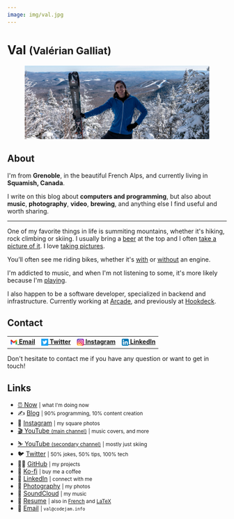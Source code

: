```yaml
---
image: img/val.jpg
---
```


# Val <small>(Valérian Galliat)</small>

<figure class="center">
  <img id="val" alt="Val" src="img/val-winter.jpg">
</figure>

<script>

const month = new Date().getMonth()

// From June to November (included), show summer picture
if (month >= 5 && month <= 10) {
  val.src = val.src.replace('winter', 'summer')
}

</script>

## About

I'm from **Grenoble**, in the beautiful French Alps, and currently
living in **Squamish, Canada**.

I write on this blog about **computers and programming**, but also about
**music**, **photography**, **video**, **brewing**, and anything else I
find useful and worth sharing.

---

One of my favorite things in life is summiting mountains, whether it's
hiking, rock climbing or skiing. I usually bring a [beer][brewing] at
the top and I often [take a picture of it][beer]. I love [taking pictures][photography].

[brewing]: https://github.com/valeriangalliat/sans-pression
[beer]: https://photography.codejam.info/beer.html
[photography]: https://photography.codejam.info/

You’ll often see me riding bikes, whether it's [with][motorcycle] or
[without][bike] an engine.

I'm addicted to music, and when I'm not listening to some, it's more
likely because I'm [playing][channel].

I also happen to be a software developer, specialized in
backend and infrastructure. Currently working at [Arcade], and
previously at [Hookdeck].

[bike]: https://www.codejam.info/img/2020/06/gopro.jpg
[motorcycle]: https://photography.codejam.info/photos/P2570525.html
[channel]: https://www.youtube.com/FunkyVal
[Arcade]: https://www.arcade.software/
[Hookdeck]: https://hookdeck.com/about

## Contact

<table class="contact-table">
  <tr>
    <th><a href="mailto:val@codejam.info"><sub><img src="/img/icons/gmail.png" width="16"></sub> Email</a></th>
    <th><a href="https://twitter.com/valeriangalliat"><sub><img src="/img/icons/twitter.png" width="16"></sub> Twitter</a></th>
    <th><a href="https://www.instagram.com/funkyval_/"><sub><img src="/img/icons/instagram.png" width="16"></sub> Instagram</a></th>
    <th><a href="https://www.linkedin.com/in/valeriangalliat/"><sub><img src="/img/icons/linkedin.png" width="16"></sub> LinkedIn</a></th>
  </tr>
</table>

Don't hesitate to contact me if you have any question or want to get in
touch!

## Links

<div class="links">

* [⏰ Now](now.md) <small>| what I'm doing now</small>
* ✍️ [Blog](https://www.codejam.info/) <small>| 90% programming, 10% content creation</small>
* 🌈 [Instagram](https://www.instagram.com/funkyval_/) <small>| my square photos</small>
* [🎬 YouTube <small>(main channel)</small>](https://www.youtube.com/@FunkyVal) <small>| music covers, and more</small>
* [⛷️ YouTube <small>(secondary channel)</small>](https://www.youtube.com/@FonkyVal) <small>| mostly just skiing</small>
* 🐦 [Twitter](https://twitter.com/valeriangalliat) <small>| 50% jokes, 50% tips, 100% tech</small>
* 🧑‍💻 [GitHub](https://github.com/valeriangalliat) <small>| my projects</small>
* 💸 [Ko-fi](https://ko-fi.com/funkyval) <small>| buy me a coffee</small>
* 🦄 [LinkedIn](https://www.linkedin.com/in/valeriangalliat/) <small>| connect with me</small>
* 📸 [Photography](https://photography.codejam.info/) <small>| my photos</small>
* 🎸 [SoundCloud](https://soundcloud.com/funkyval) <small>| my music</small>
* 📝 [Resume](https://valeriangalliat.github.io/cv/cv.en.pdf) <small>| also in [French](https://valeriangalliat.github.io/cv/cv.fr.pdf) and [LaTeX](https://github.com/valeriangalliat/cv)</small>
* 📩 [Email](mailto:val@codejam.info) <small>| `val@codejam.info`</small>

</div>
